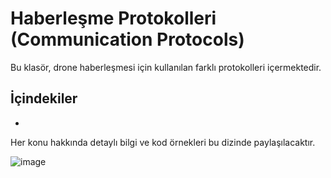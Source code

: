 # Haberleşme Protokolleri (Communication Protocols)

Bu klasör, drone haberleşmesi için kullanılan farklı protokolleri içermektedir.

##  İçindekiler
- 
Her konu hakkında detaylı bilgi ve kod örnekleri bu dizinde paylaşılacaktır.


![image](https://github.com/user-attachments/assets/3194dacc-7c3b-49f5-8e5a-19ff46c09a6e)
